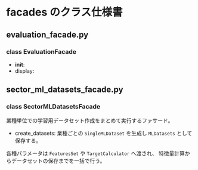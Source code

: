 # facades のクラス仕様書

## evaluation_facade.py

### class EvaluationFacade
- __init__: 
- display: 

## sector_ml_datasets_facade.py

### class SectorMLDatasetsFacade
業種単位での学習用データセット作成をまとめて実行するファサード。
- create_datasets: 業種ごとの ``SingleMLDataset`` を生成し ``MLDatasets`` として保存する。

各種パラメータは ``FeaturesSet`` や ``TargetCalculator`` へ渡され、
特徴量計算からデータセットの保存までを一括で行う。


